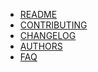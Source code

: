 - [README]()
- [CONTRIBUTING](CONTRIBUTING)
- [CHANGELOG](CHANGELOG)
- [AUTHORS](AUTHORS)
- [FAQ](FAQ)
